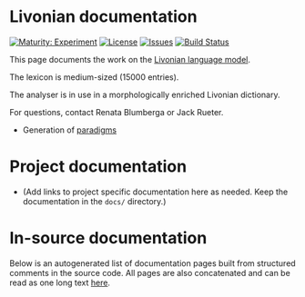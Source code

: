 # Livonian documentation

[![Maturity: Experiment](https://img.shields.io/badge/Maturity-Experiment-black.svg)](https://giellalt.github.io/MaturityClassification.html)
[![License](https://img.shields.io/github/license/giellalt/lang-liv)](https://github.com/giellalt/lang-liv/blob/main/LICENSE)
[![Issues](https://img.shields.io/github/issues/giellalt/lang-liv)](https://github.com/giellalt/lang-liv/issues)
[![Build Status](https://divvun-tc.thetc.se/api/github/v1/repository/giellalt/lang-liv/main/badge.svg)](https://github.com/giellalt/lang-liv/actions)

This page documents the work on the [Livonian language model](http://github.com/giellalt/lang-liv). 

The lexicon is medium-sized (15000 entries).

The analyser is in use in a morphologically enriched Livonian
dictionary. 

For questions, contact Renata Blumberga or Jack Rueter.

* Generation of [paradigms](http://giellatekno.uit.no/cgi/p-liv.fi.html)

# Project documentation

* (Add links to project specific documentation here as needed. Keep the documentation in the `docs/` directory.)

# In-source documentation

Below is an autogenerated list of documentation pages built from structured comments in the source code. All pages are also concatenated and can be read as one long text [here](liv.md).

